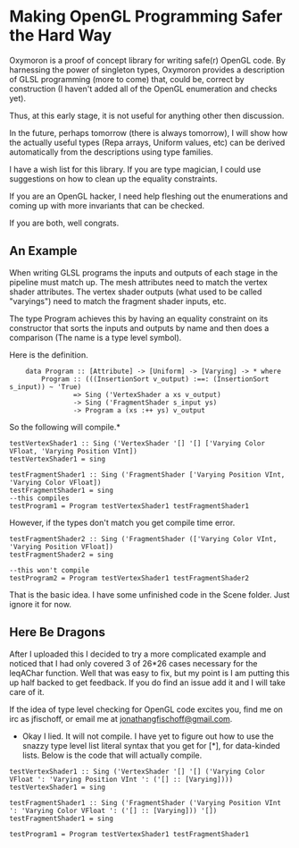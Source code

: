 # Making OpenGL Programming Safer the Hard Way

Oxymoron is a proof of concept library for writing safe(r) OpenGL code.
By harnessing the power of singleton types, Oxymoron provides a description of
GLSL programming (more to come) that, could be, correct by construction (I haven't added all of the OpenGL enumeration and checks yet).

Thus, at this early stage, it is not useful for anything other then discussion.

In the future, perhaps tomorrow (there is always tomorrow), I will show how the 
actually useful types (Repa arrays, Uniform values, etc) can be derived automatically from the descriptions using type families. 

I have a wish list for this library. If you are type magician, I could use suggestions
on how to clean up the equality constraints. 

If you are an OpenGL hacker, I need help fleshing out the enumerations and 
coming up with more invariants that can be checked.

If you are both, well congrats.

## An Example

When writing GLSL programs the inputs and outputs of each stage in the pipeline must match up. The mesh attributes need to match the vertex shader attributes. The vertex shader outputs (what used to be called "varyings") need to match the fragment shader inputs, etc.

The type Program achieves this by having an equality constraint on its constructor that sorts the inputs and outputs by name and then does a comparison (The name is a type level symbol).

Here is the definition.

```
    data Program :: [Attribute] -> [Uniform] -> [Varying] -> * where
        Program :: (((InsertionSort v_output) :==: (InsertionSort s_input)) ~ 'True) 
                => Sing ('VertexShader a xs v_output) 
                -> Sing ('FragmentShader s_input ys) 
                -> Program a (xs :++ ys) v_output
```

So the following will compile.* 

```
testVertexShader1 :: Sing ('VertexShader '[] '[] ['Varying Color VFloat, 'Varying Position VInt])
testVertexShader1 = sing

testFragmentShader1 :: Sing ('FragmentShader ['Varying Position VInt, 'Varying Color VFloat])
testFragmentShader1 = sing
--this compiles
testProgram1 = Program testVertexShader1 testFragmentShader1
```

However, if the types don't match you get compile time error.

```
testFragmentShader2 :: Sing ('FragmentShader (['Varying Color VInt, 'Varying Position VFloat])
testFragmentShader2 = sing

--this won't compile
testProgram2 = Program testVertexShader1 testFragmentShader2
```

That is the basic idea. I have some unfinished code in the Scene folder. Just ignore it for now.

## Here Be Dragons

After I uploaded this I decided to try a more complicated example and noticed that I had only covered 3 of 26*26 cases necessary for the leqAChar function. Well that was easy to fix, but my point is I am putting this up half backed to get feedback. If you do find an issue add it and I will take care of it.

If the idea of type level checking for OpenGL code excites you, find me on irc as  jfischoff, or email me at jonathangfischoff@gmail.com.

* Okay I lied. It will not compile. I have yet to figure out how to use the snazzy type level list literal syntax that you get for [*], for data-kinded lists. Below is the code that will actually compile.

```
testVertexShader1 :: Sing ('VertexShader '[] '[] ('Varying Color VFloat ': 'Varying Position VInt ': ('[] :: [Varying])))
testVertexShader1 = sing

testFragmentShader1 :: Sing ('FragmentShader ('Varying Position VInt ': 'Varying Color VFloat ': ('[] :: [Varying])) '[])
testFragmentShader1 = sing

testProgram1 = Program testVertexShader1 testFragmentShader1
```

